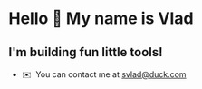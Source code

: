 Hello 👋 My name is Vlad
================================

I'm building fun little tools!
----------------------------------

* ✉️  You can contact me at [svlad@duck.com](mailto:svlad@duck.com)
